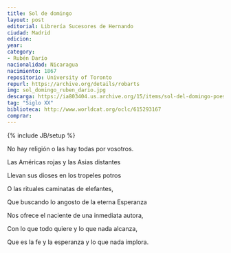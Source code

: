 ```yaml
---
title: Sol de domingo
layout: post
editorial: Librería Sucesores de Hernando
ciudad: Madrid
edicion: 
year: 
category:
- Rubén Darío
nacionalidad: Nicaragua
nacimiento: 1867
repositorio: University of Toronto
repurl: https://archive.org/details/robarts
img: sol_domingo_ruben_dario.jpg
descarga: https://ia803404.us.archive.org/15/items/sol-del-domingo-poesias-ineditas/Sol%20del%20domingo%2C%20poesias%20in%C3%A9ditas.pdf
tag: "Siglo XX"
biblioteca: http://www.worldcat.org/oclc/615293167
comprar: 
---
```

{% include JB/setup %}

No hay religión o las hay todas por vosotros.
 
Las Américas rojas y las Asias distantes
 
Llevan sus dioses en los tropeles potros
 
O las rituales caminatas de elefantes,
 
 
Que buscando lo angosto de la eterna Esperanza
 
Nos ofrece el naciente de una inmediata autora,
 
Con lo que todo quiere y lo que nada alcanza,
 
Que es la fe y la esperanza y lo que nada implora.
